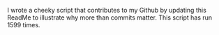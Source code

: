 I wrote a cheeky script that contributes to my Github by updating this ReadMe to illustrate why more than commits matter. This script has run 1599 times.